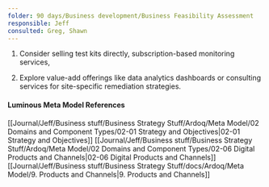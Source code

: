 ```yaml
---
folder: 90 days/Business development/Business Feasibility Assessment
responsible: Jeff
consulted: Greg, Shawn
---
```

1. Consider selling test kits directly, subscription-based monitoring services, 
 
2. Explore value-add offerings like data analytics dashboards or consulting services for site-specific remediation strategies.


#### Luminous Meta Model References

[[Journal/Jeff/Business stuff/Business Strategy Stuff/Ardoq/Meta Model/02 Domains and Component Types/02-01 Strategy and Objectives|02-01 Strategy and Objectives]]
[[Journal/Jeff/Business stuff/Business Strategy Stuff/Ardoq/Meta Model/02 Domains and Component Types/02-06 Digital Products and Channels|02-06 Digital Products and Channels]]
[[Journal/Jeff/Business stuff/Business Strategy Stuff/docs/Ardoq/Meta Model/9. Products and Channels|9. Products and Channels]]

